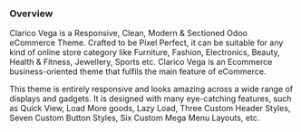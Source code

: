 ### Overview

Clarico Vega is a Responsive, Clean, Modern & Sectioned Odoo eCommerce Theme. Crafted to be Pixel Perfect, it can be suitable for any kind of online store category like Furniture, Fashion, Electronics, Beauty, Health & Fitness, Jewellery, Sports etc. Clarico Vega is an Ecommerce business-oriented theme that fulfils the main feature of eCommerce.

This theme is entirely responsive and looks amazing across a wide range of displays and gadgets. It is designed with many eye-catching features, such as Quick View, Load More goods, Lazy Load, Three Custom Header Styles, Seven Custom Button Styles, Six Custom Mega Menu Layouts, etc.




